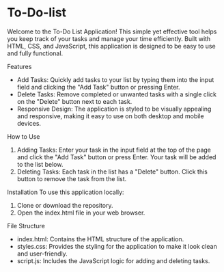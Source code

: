 # To-Do-list

Welcome to the To-Do List Application! This simple yet effective tool helps you keep track of your tasks and manage your time efficiently. Built with HTML, CSS, and JavaScript, this application is designed to be easy to use and fully functional.

Features
- Add Tasks: Quickly add tasks to your list by typing them into the input field and clicking the "Add Task" button or pressing Enter.
- Delete Tasks: Remove completed or unwanted tasks with a single click on the "Delete" button next to each task.
- Responsive Design: The application is styled to be visually appealing and responsive, making it easy to use on both desktop and mobile devices.

How to Use
1. Adding Tasks: Enter your task in the input field at the top of the page and click the "Add Task" button or press Enter. Your task will be added to the list below.
2. Deleting Tasks: Each task in the list has a "Delete" button. Click this button to remove the task from the list.
 
Installation
To use this application locally:
1. Clone or download the repository.
2. Open the index.html file in your web browser.
 
File Structure
- index.html: Contains the HTML structure of the application.
- styles.css: Provides the styling for the application to make it look clean and user-friendly.
- script.js: Includes the JavaScript logic for adding and deleting tasks.
